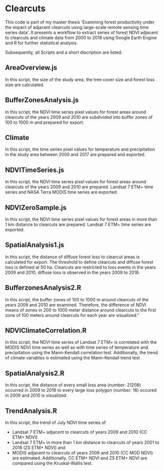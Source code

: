 # Clearcuts
This code is part of my master thesis 'Examining forest productivity under the impact of adjacent clearcuts  using large-scale remote sensing time series data'. 
It presents a workflow to extract series of forest NDVI adjacent to clearcuts and climate data from 2000 to 2018 using Google Earth Engine and R for further statistical analysis.

Subsequently, all Scripts and a short discription are listed.

## AreaOverview.js
In this script, the size of the study area, the tree cover size and forest loss size 
are calculated.

## BufferZonesAnalysis.js
In this script, the NDVI time series pixel values for forest areas around clearcuts of the years 2009 and 2010 
are subdivided into buffer zones of 100 to 1000 m and prepared for export.

## Climate
In this script, the time series pixel values for temperature and precipitation in the study area
between 2000 and 2017 are prepared and exported. 

## NDVITimeSeries.js
In this script, the NDVI time series pixel values for forest areas around clearcuts of the years 2009 and 2010 
are prepared. Landsat 7 ETM+ time series and NASA Terra MODIS time series are exported.

## NDVIZeroSample.js
In this script, the NDVI time series pixel values for forest areas in more than 1 km distance to clearcuts
are prepared. Landsat 7 ETM+ time series are exported.

## SpatialAnalysis1.js
In this script, the distance of diffuse forest loss to clearcut areas is calculated for export.
The threshold to define clearcuts and diffuse forest loss is defined at 50 ha. 
Clearcuts are restricted to loss events in the years 2009 and 2010, diffuse loss is observed in the years 2009 to 2018.

## BufferzonesAnalysis2.R
In this script, the buffer zones of 100 to 1000 m around clearcuts of the years 2009 and 2010 are examined. 
Therefore, the difference of NDVI means of zones in 200 to 1000 meter distance around clearcuts 
to the first zone of 100 meters around clearcuts for each year are visualized."

## NDVIClimateCorrelation.R
In this script, the NDVI time series of Landsat 7 ETM+ is correlated with the MODIS NDVI time series
as well as with time series of temperature and precipitation using the Mann-Kendall correlation test.
Additionally, the trend of climate variables is estimated using the Mann-Kendall trend test

## SpatialAnalysis2.R
In this script, the distance of every small loss area (number: 21208) occurred in 2009 to 2018 
to every large loss polygon (number: 16) occured in 2009 and 2010 is visualized.

## TrendAnalysis.R
In this script, the trend of July NDVI time series of 
 - Landsat 7 ETM+ adjacent to clearcuts of years 2009 and 2010 (CC ETM+ NDVI) 
 - Landsat 7 ETM+ in more than 1 km distance to clearcuts of years 2001 to 2018 (ZS ETM+ NDVI) and 
 - MODIS adjacent to clearcuts of years 2009 and 2010 (CC MOD NDVI) are estimated. 
Additionally, CC ETM+ NDVI and ZS ETM+ NDVI are compared using the Kruskal-Wallis test.
